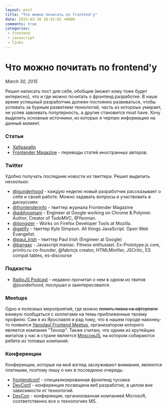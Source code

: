 ```yaml
---
layout: post
title: "Что можно почитать по frontend'у"
date: 2015-03-30 10:43:02 +0000
comments: true
categories: 
 - frontend
 - javascript
 - links
---
```


# Что можно почитать по frontend'у

_March 30, 2015_

Решил написать пост для себя, обобщив (может кому тоже будет интересно), что и где можно почитать о фронтенд разработке. В наше время успешный разработчик должен постоянно развиваться, чтобы успевать за бурным развитием технологий, часть из котороых умирает, не успев завоевать популярность, а другие становится must have.
Хочу выделить основные источники, из которых я черпаю информацию на данный момент.

### Статьи
* [Хабрахабр](http://habrahabr.ru/hubs/frontend/)
* [Frontender Magazine](http://frontender.info/) - переводы статей иностранных авторов.

### Twitter
Удобно получать последние новости из твиттера. Решил выделить несколько:

* [@jsunderhood](https://twitter.com/jsunderhood) - каждую неделю новый разработчик рассказывает о себе и своей работе. Можно задавать вопросы и участвовать в дискуссиях
* [@frontenderinfo](https://twitter.com/frontenderinfo) - твиттер журнала Frontender Magazine
* [@addyosmani](https://twitter.com/addyosmani) - Engineer at Google working on Chrome & Polymer. Author, Creator of TodoMVC, @Yeoman.
* [@jlongster](https://twitter.com/jlongster) - Works on Firefox Developer Tools at Mozilla.
* [@getify](https://twitter.com/getify) - твиттер Kyle Simpson. All things JavaScript. Open Web Evangelist.
* [@paul\_irish](https://twitter.com/paul_irish) - твиттер Paul Irish (Engineer at Google)
* [@kangax](https://twitter.com/kangax) - Javascript maniac. Fitness enthusiast. Ex-Prototype.js core, printio.ru co-founder, @fabricjs creator, HTMLMinifier, JSCritic, ES compat tables, es-discourse

### Подкасты
* [RadioJS Podcast](http://radiojs.ru/) - недавно прочитал о нем в одном из твитов @jsunderhood, послушал и заинтересовался.

### Meetups
Одно и полезных мероприятий, где можно ~~попить пивка на афтерпати~~ вживую пообщаться с коллегами на темы приближенные твоему профилю.
Сам я из Ярославля и рад тому, что в нашем городе наконец-то появился [Yaroslavl Frontend Meetup](http://yarfrontend.ru/), организатором которого является компания "Тензор". Также считаю, что одним из крутейших митапов у нас в стране является [MoscowJS](http://www.moscowjs.ru/), на котором собираются ребята из топовых компаний.

### Конференции
Конференции, которые на мой взгляд заслуживают внимания, являются платными, поэтому пишу о них в последнюю очередь:

* [frontendconf](http://frontendconf.ru/) - специализированная фронтенд тусовка
* [DevConf](http://devconf.ru/) - конференция посвещена веб разработке, в целом вне зависимости от технологий.
* [DevCon](http://www.msdevcon.ru/) - конференция, организованная компанией Microsoft, соответственно все о технологиях MS.
